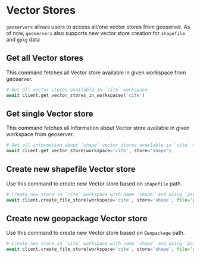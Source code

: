 # Vector Stores 

`geoserverx` allows users to access all/one vector stores from geoserver. As of now, `geoserverx` also supports new vector store creation for `shapefile` and `gpkg` data

## Get all Vector stores 
This command fetches all Vector store available in given workspace from geoserver. 

```Python
# Get all vector stores available in `cite` workspace
await client.get_vector_stores_in_workspaces('cite')
```



## Get single Vector store
This command fetches all Information about Vector store available in given workspace from geoserver. 

```Python
# Get all information about `shape` vector stores available in `cite` workspace
await client.get_vector_store(workspace='cite', store='shape') 
```


## Create new shapefile Vector store
Use this command to create new Vector store based on `shapefile` path. 

```Python
# Create new store in `cite` workspace with name `shape` and using `path/for/shapefile` as local shapefile path
await client.create_file_store(workspace='cite', store='shape', file='path/for/shapefile', service_type='shapefile') 
```


## Create new geopackage Vector store
Use this command to create new Vector store based on `Geopackage` path. 

```Python
# Create new store in `cite` workspace with name `shape` and using `path/for/gpkg` as local Geopackage path
await client.create_file_store(workspace='cite', store='shape', file='path/for/gpkg', service_type='gpkg') 
```
